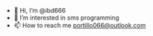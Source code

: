 - 👋 Hi, I’m @ibd666
- 👀 I’m interested in sms programming 
- 📫 How to reach me portillo066@outlook.com
